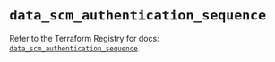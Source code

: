# `data_scm_authentication_sequence`

Refer to the Terraform Registry for docs: [`data_scm_authentication_sequence`](https://registry.terraform.io/providers/paloaltonetworks/scm/1.0.2/docs/data-sources/authentication_sequence).

